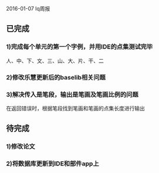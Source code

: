 2016-01-07 lq周报
## 已完成

### 1)完成每个单元的第一个字例，并用IDE的点集测试完毕
人、中、下、文、三、山、大、片、干、二


### 2)修改乐慧更新后的baselib相关问题
    

### 3)解决传入是笔段，输出是笔画及笔画比例的问题
在返回错误时，根据笔段找到笔画和笔画的点集长度进行输出



## 待完成

### 1)修改论文

### 2)将数据库更新到IDE和部件app上




